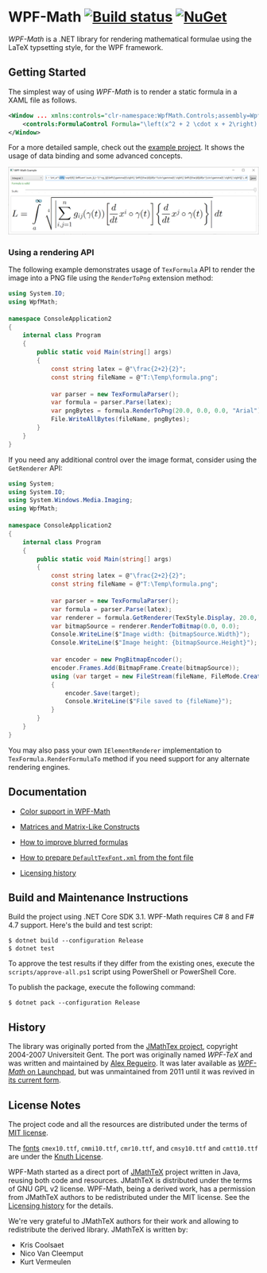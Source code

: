 WPF-Math [![Build status][badge-appveyor]][appveyor] [![NuGet][badge-nuget]][nuget]
========

*WPF-Math* is a .NET library for rendering mathematical formulae using the LaTeX typsetting style, for the WPF framework.

Getting Started
---------------

The simplest way of using *WPF-Math* is to render a static formula in a XAML file as follows.

```xml
<Window ... xmlns:controls="clr-namespace:WpfMath.Controls;assembly=WpfMath">
    <controls:FormulaControl Formula="\left(x^2 + 2 \cdot x + 2\right) = 0" />
</Window>
```

For a more detailed sample, check out the [example project][example]. It shows the usage of data binding and some advanced concepts.

![Screenshot of example project](docs/example-screenshot.png)

### Using a rendering API

The following example demonstrates usage of `TexFormula` API to render the image into a PNG file using the `RenderToPng` extension method:

```csharp
using System.IO;
using WpfMath;

namespace ConsoleApplication2
{
    internal class Program
    {
        public static void Main(string[] args)
        {
            const string latex = @"\frac{2+2}{2}";
            const string fileName = @"T:\Temp\formula.png";

            var parser = new TexFormulaParser();
            var formula = parser.Parse(latex);
            var pngBytes = formula.RenderToPng(20.0, 0.0, 0.0, "Arial");
            File.WriteAllBytes(fileName, pngBytes);
        }
    }
}
```

If you need any additional control over the image format, consider using the `GetRenderer` API:

```csharp
using System;
using System.IO;
using System.Windows.Media.Imaging;
using WpfMath;

namespace ConsoleApplication2
{
    internal class Program
    {
        public static void Main(string[] args)
        {
            const string latex = @"\frac{2+2}{2}";
            const string fileName = @"T:\Temp\formula.png";

            var parser = new TexFormulaParser();
            var formula = parser.Parse(latex);
            var renderer = formula.GetRenderer(TexStyle.Display, 20.0, "Arial");
            var bitmapSource = renderer.RenderToBitmap(0.0, 0.0);
            Console.WriteLine($"Image width: {bitmapSource.Width}");
            Console.WriteLine($"Image height: {bitmapSource.Height}");

            var encoder = new PngBitmapEncoder();
            encoder.Frames.Add(BitmapFrame.Create(bitmapSource));
            using (var target = new FileStream(fileName, FileMode.Create))
            {
                encoder.Save(target);
                Console.WriteLine($"File saved to {fileName}");
            }
        }
    }
}
```

You may also pass your own `IElementRenderer` implementation to `TexFormula.RenderFormulaTo` method if you need support for any alternate rendering engines.

Documentation
-------------

- [Color support in WPF-Math][docs-colors]
- [Matrices and Matrix-Like Constructs][docs-matrices]
- [How to improve blurred formulas][docs-blurred-text-issue]

- [How to prepare `DefaultTexFont.xml` from the font file][docs-prepare-font]

- [Licensing history][docs-licensing-history]

Build and Maintenance Instructions
----------------------------------

Build the project using .NET Core SDK 3.1. WPF-Math requires C# 8 and F# 4.7 support. Here's the build and test script:

```console
$ dotnet build --configuration Release
$ dotnet test
```

To approve the test results if they differ from the existing ones, execute the `scripts/approve-all.ps1` script using PowerShell or PowerShell Core.

To publish the package, execute the following command:

```console
$ dotnet pack --configuration Release
```

History
-------

The library was originally ported from the [JMathTex project][jmathtex], copyright 2004-2007 Universiteit Gent. The port was originally named *WPF-TeX* and was written and maintained by [Alex Regueiro][alex-regueiro]. It was later available as [*WPF-Math* on Launchpad][launchpad], but was unmaintained from 2011 until it was revived in [its current form][github].

License Notes
-------------

The project code and all the resources are distributed under the terms of [MIT license][license].

The [fonts][] `cmex10.ttf`, `cmmi10.ttf`, `cmr10.ttf`, and `cmsy10.ttf` and `cmtt10.ttf` are under the [Knuth License][knuth-license].

WPF-Math started as a direct port of [JMathTeX][jmathtex] project written in Java, reusing both code and resources. JMathTeX is distributed under the terms of GNU GPL v2 license. WPF-Math, being a derived work, has a permission from JMathTeX authors to be redistributed under the MIT license. See the [Licensing history][docs-licensing-history] for the details.

We're very grateful to JMathTeX authors for their work and allowing to redistribute the derived library. JMathTeX is written by:
- Kris Coolsaet
- Nico Van Cleemput
- Kurt Vermeulen

[docs-colors]: docs/colors.md
[docs-prepare-font]: docs/prepare-font.md
[docs-blurred-text-issue]: docs/blurred-text-issue.md
[docs-licensing-history]: docs/licensing-history.md
[docs-matrices]: docs/matrices.md
[example]: WpfMath.Example/
[fonts]: src/WpfMath/Fonts/
[license]: LICENSE.md

[alex-regueiro]: https://github.com/alexreg
[appveyor]: https://ci.appveyor.com/project/ForNeVeR/wpf-math/branch/master
[github]: https://github.com/ForNeVeR/wpf-math
[jmathtex]: http://jmathtex.sourceforge.net/
[knuth-license]: http://ctan.org/license/knuth
[launchpad]: https://launchpad.net/wpf-math
[msbuild]: https://github.com/Microsoft/msbuild
[nuget]: https://www.nuget.org/packages/WpfMath/

[badge-appveyor]: https://ci.appveyor.com/api/projects/status/b26m3rpfcgb91gdg/branch/master?svg=true
[badge-nuget]: https://img.shields.io/nuget/v/WpfMath.svg

